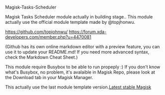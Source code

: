 Magisk-Tasks-Scheduler

Magisk Tasks Scheduler module actually in building stage..
This module actually use the official module template made by @topjhonwu.

https://github.com/topjohnwu/ https://forum.xda-developers.com/member.php?u=4470081

(Github has its own online markdown editor with a preview feature, you can use it to update your README.md! If you need more advanced syntax, check the Markdown Cheat Sheet.)

This module require Busybox to be able to run propeply :)
If you don't know what's Busybox, no problem, it's avalaible in Magisk Repo, please look at the Download tab in your Magisk Manager.


This actually use the last module template version.[Latest stable Magisk](http://www.tiny.cc/latestmagisk)
